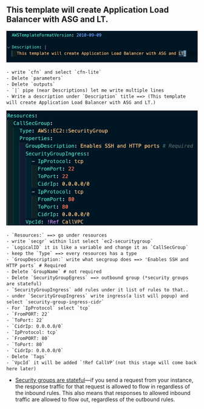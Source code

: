 ## This template will create Application Load Balancer with ASG and LT.

![img1.png](./img/img1.png)
```
- write `cfn` and select `cfn-lite` 
- Delete `parameters`
- Delete `outputs`
- `|` pipe (near Descriptions) let me write multiple lines
- Write a description under `Description` title ==> (This template will create Application Load Balancer with ASG and LT.)
```
![img1.png](./img/im2.png)
```
- `Resources:` ==> go under resources
- write `secgr` within list select `ec2-securitygroup`
- `LogicalID` it is like a variable and change it as `CallSecGroup` 
- keep the `Type` ==> every resources has a type
- `GroupDescription:` write what secgroup does ==> 'Enables SSH and HTTP ports` # Required  
- Delete `GroupName` # not required
- Delete `SecurityGroupEgress` ==> outbound group (*security groups are stateful)
- `SecurityGroupIngress` add rules under it list of rules to that..
- under `SecurityGroupIngress` write ingress(a list will popup) and select `security-group-ingress-cidr` 
- For `IpProtocol` select `tcp`
- `FromPORT: 22`
- `ToPort: 22`
- `CidrIp: 0.0.0.0/0`
- `IpProtocol: tcp`
- `FromPORT: 80`
- `ToPort: 80`
- `CidrIp: 0.0.0.0/0` 
- Delete `Tags` 
- `VpcId` it will be added `!Ref CallVP`(not this stage will come back here later)
```














* [Security groups are stateful](https://docs.aws.amazon.com/vpc/latest/userguide/VPC_SecurityGroups.html)—if you send a request from your instance, the response traffic for that request is allowed to flow in regardless of the inbound rules. This also means that responses to allowed inbound traffic are allowed to flow out, regardless of the outbound rules.